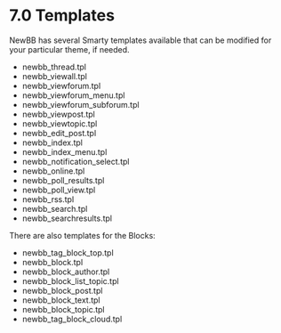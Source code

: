 # 7.0 Templates

NewBB has several Smarty templates available that can be modified for your particular theme, if needed. 

* newbb_thread.tpl
* newbb_viewall.tpl
* newbb_viewforum.tpl
* newbb_viewforum_menu.tpl
* newbb_viewforum_subforum.tpl
* newbb_viewpost.tpl
* newbb_viewtopic.tpl
* newbb_edit_post.tpl
* newbb_index.tpl
* newbb_index_menu.tpl
* newbb_notification_select.tpl
* newbb_online.tpl
* newbb_poll_results.tpl
* newbb_poll_view.tpl
* newbb_rss.tpl
* newbb_search.tpl
* newbb_searchresults.tpl 

There are also templates for the Blocks:

* newbb_tag_block_top.tpl
* newbb_block.tpl
* newbb_block_author.tpl
* newbb_block_list_topic.tpl
* newbb_block_post.tpl
* newbb_block_text.tpl
* newbb_block_topic.tpl
* newbb_tag_block_cloud.tpl
